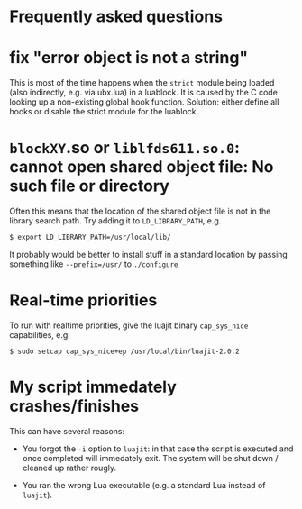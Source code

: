 Frequently asked questions
==========================

# fix "error object is not a string"

This is most of the time happens when the `strict` module being loaded
(also indirectly, e.g. via ubx.lua) in a luablock. It is caused by the
C code looking up a non-existing global hook function. Solution:
either define all hooks or disable the strict module for the luablock.


# `blockXY`.so or `liblfds611.so.0`: cannot open shared object file: No such file or directory

Often this means that the location of the shared object file is not in
the library search path. Try adding it to `LD_LIBRARY_PATH`, e.g.

```sh
$ export LD_LIBRARY_PATH=/usr/local/lib/
```

It probably would be better to install stuff in a standard location by
passing something like `--prefix=/usr/` to `./configure`

# Real-time priorities

To run with realtime priorities, give the luajit binary
`cap_sys_nice` capabilities, e.g:

```
$ sudo setcap cap_sys_nice+ep /usr/local/bin/luajit-2.0.2
```

# My script immedately crashes/finishes

This can have several reasons:

* You forgot the `-i` option to `luajit`: in that case the script is
  executed and once completed will immedately exit. The system will be
  shut down / cleaned up rather rougly.

* You ran the wrong Lua executable (e.g. a standard Lua instead of
  `luajit`).

